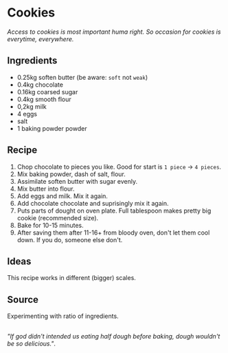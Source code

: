 # Cookies
_Access to cookies is most important huma right. So occasion for cookies is everytime, everywhere._

## Ingredients
 * 0.25kg soften butter (be aware: `soft` not `weak`)
 * 0.4kg chocolate
 * 0.16kg coarsed sugar
 * 0.4kg smooth flour
 * 0,2kg milk
 * 4 eggs
 * salt
 * 1 baking powder powder

## Recipe
 1. Chop chocolate to pieces you like. Good for start is `1 piece` -> `4 pieces`.
 1. Mix baking powder, dash of salt, flour.
 2. Assimilate soften butter with sugar evenly.
 3. Mix butter into flour.
 4. Add eggs and milk. Mix it again.
 5. Add chocolate chocolate and suprisingly mix it again.
 6. Puts parts of dought on oven plate. Full tablespoon makes pretty big cookie (recommended size).
 7. Bake for 10-15 minutes.
 8. After saving them after 11-16+ from bloody oven, don't let them cool down. If you do, someone else don't.

## Ideas
This recipe works in different (bigger) scales.

## Source
Experimenting with ratio of ingredients.

##
_"If god didn't intended us eating half dough before baking, dough wouldn't be so delicious."_.
